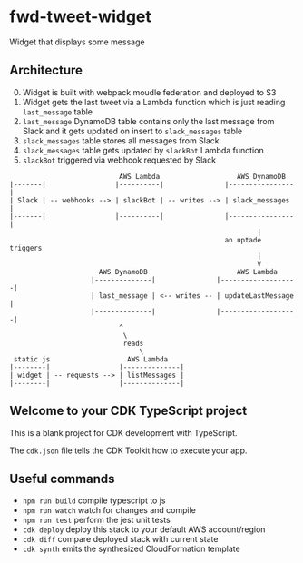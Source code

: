 # fwd-tweet-widget
Widget that displays some message

## Architecture
0. Widget is built with webpack moudle federation and deployed to S3
0. Widget gets the last tweet via a Lambda function
    which is just reading `last_message` table
0. `last_message` DynamoDB table contains only the last message from Slack and
    it gets updated on insert to `slack_messages` table
0. `slack_messages` table stores all messages from Slack
0. `slack_messages` table gets updated by `slackBot` Lambda function
0. `slackBot` triggered via webhook requested by Slack

```
                           AWS Lambda                   AWS DynamoDB
|-------|                 |----------|               |----------------|
| Slack | -- webhooks --> | slackBot | -- writes --> | slack_messages |
|-------|                 |----------|               |----------------|
                                                             |
                                                     an uptade triggers
                                                             |
                                                             V
                      AWS DynamoDB                      AWS Lambda
                    |--------------|               |-------------------|
                    | last_message | <-- writes -- | updateLastMessage |
                    |--------------|               |-------------------|
                           ^
                            \
                            reads
                                \
 static js                   AWS Lambda
|--------|                 |--------------|
| widget | -- requests --> | listMessages |
|--------|                 |--------------|
```

## Welcome to your CDK TypeScript project

This is a blank project for CDK development with TypeScript.

The `cdk.json` file tells the CDK Toolkit how to execute your app.

## Useful commands

* `npm run build`   compile typescript to js
* `npm run watch`   watch for changes and compile
* `npm run test`    perform the jest unit tests
* `cdk deploy`      deploy this stack to your default AWS account/region
* `cdk diff`        compare deployed stack with current state
* `cdk synth`       emits the synthesized CloudFormation template
